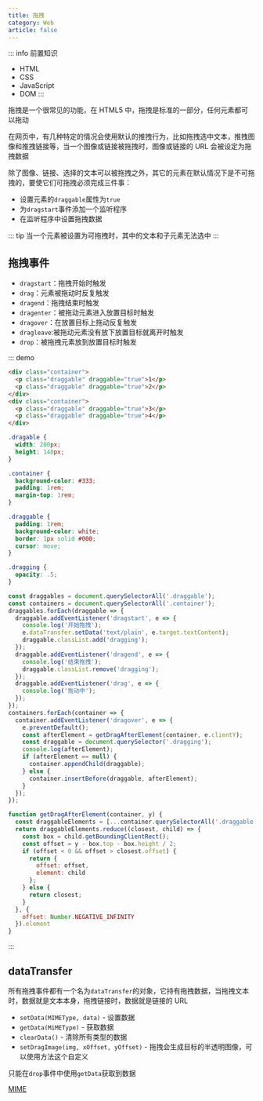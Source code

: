 ```yaml
---
title: 拖拽
category: Web
article: false
---
```


::: info 前置知识

+ HTML
+ CSS
+ JavaScript
+ DOM
:::

拖拽是一个很常见的功能，在 HTML5 中，拖拽是标准的一部分，任何元素都可以拖动

在网页中，有几种特定的情况会使用默认的推拽行为，比如拖拽选中文本，推拽图像和推拽链接等，当一个图像或链接被拖拽时，图像或链接的 URL 会被设定为拖拽数据

除了图像、链接、选择的文本可以被拖拽之外，其它的元素在默认情况下是不可拖拽的，要使它们可拖拽必须完成三件事：

+ 设置元素的`draggable`属性为`true`
+ 为`dragstart`事件添加一个监听程序
+ 在监听程序中设置拖拽数据

::: tip
当一个元素被设置为可拖拽时，其中的文本和子元素无法选中
:::

## 拖拽事件

+ `dragstart`：拖拽开始时触发
+ `drag`：元素被拖动时反复触发
+ `dragend`：拖拽结束时触发
+ `dragenter`：被拖动元素进入放置目标时触发
+ `dragover`：在放置目标上拖动反复触发
+ `dragleave`:被拖动元素没有放下放置目标就离开时触发
+ `drop`：被拖拽元素放到放置目标时触发

::: demo

```html
<div class="container">
  <p class="draggable" draggable="true">1</p>
  <p class="draggable" draggable="true">2</p>
</div>
<div class="container">
  <p class="draggable" draggable="true">3</p>
  <p class="draggable" draggable="true">4</p>
</div>
```

```css
.dragable {
  width: 200px;
  height: 140px;
}

.container {
  background-color: #333;
  padding: 1rem;
  margin-top: 1rem;
}

.draggable {
  padding: 1rem;
  background-color: white;
  border: 1px solid #000;
  cursor: move;
}

.dragging {
  opacity: .5;
}
```

```js
const draggables = document.querySelectorAll('.draggable');
const containers = document.querySelectorAll('.container');
draggables.forEach(draggable => {
  draggable.addEventListener('dragstart', e => {
    console.log('开始拖拽');
    e.dataTransfer.setData('text/plain', e.target.textContent);
    draggable.classList.add('dragging');
  });
  draggable.addEventListener('dragend', e => {
    console.log('结束拖拽');
    draggable.classList.remove('dragging');
  });
  draggable.addEventListener('drag', e => {
    console.log('拖动中');
  });
});
containers.forEach(container => {
  container.addEventListener('dragover', e => {
    e.preventDefault();
    const afterElement = getDragAfterElement(container, e.clientY);
    const draggable = document.querySelector('.dragging');
    console.log(afterElement);
    if (afterElement == null) {
      container.appendChild(draggable);
    } else {
      container.insertBefore(draggable, afterElement);
    }
  });
});

function getDragAfterElement(container, y) {
  const draggableElements = [...container.querySelectorAll('.draggable:not(.dragging)')];
  return draggableElements.reduce((closest, child) => {
    const box = child.getBoundingClientRect();
    const offset = y - box.top - box.height / 2;
    if (offset < 0 && offset > closest.offset) {
      return {
        offset: offset,
        element: child
      };
    } else {
      return closest;
    }
  }, {
    offset: Number.NEGATIVE_INFINITY
  }).element
}
```

:::

## dataTransfer

所有拖拽事件都有一个名为`dataTransfer`的对象，它持有拖拽数据，当拖拽文本时，数据就是文本本身，拖拽链接时，数据就是链接的 URL

+ `setData(MIMEType, data)` - 设置数据
+ `getData(MiMEType)` - 获取数据
+ `clearData()` - 清除所有类型的数据
+ `setDragImage(img, xOffset, yOffset)` - 拖拽会生成目标的半透明图像，可以使用方法这个自定义

只能在`drop`事件中使用`getData`获取到数据

[MIME](https://developer.mozilla.org/zh-CN/docs/Web/HTTP/Basics_of_HTTP/MIME_types)

<!-- to be updated -->
